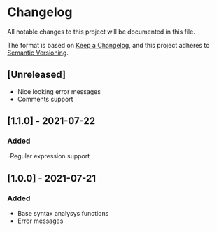 # Changelog
All notable changes to this project will be documented in this file.

The format is based on [Keep a Changelog](https://keepachangelog.com/en/1.0.0/),
and this project adheres to [Semantic Versioning](https://semver.org/spec/v2.0.0.html).

## [Unreleased]
- Nice looking error messages
- Comments support

## [1.1.0] - 2021-07-22
### Added
-Regular expression support

## [1.0.0] - 2021-07-21
### Added 
- Base syntax analysys functions 
- Error messages 
